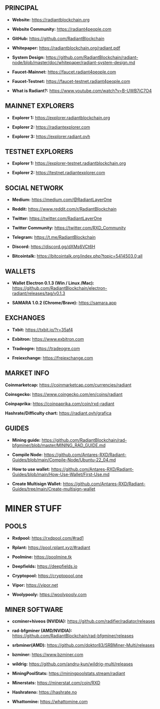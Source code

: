 ## PRINCIPAL

- **Website:** https://radiantblockchain.org

- **Website Community:** https://radiant4people.com

- **GitHub:** https://github.com/RadiantBlockchain

- **Whitepaper:** https://radiantblockchain.org/radiant.pdf

- **System Design:** https://github.com/RadiantBlockchain/radiant-node/blob/master/doc/whitepaper/radiant-system-design.md

- **Faucet-Mainnet:** https://faucet.radiant4people.com

- **Faucet-Testnet:** https://faucet-testnet.radiant4people.com

- **What is Radiant?:** https://www.youtube.com/watch?v=B-UWB7iC7O4

## MAINNET EXPLORERS

- **Explorer 1:** https://explorer.radiantblockchain.org

- **Explorer 2:** https://radiantexplorer.com

- **Explorer 3:** https://explorer.radiant.ovh


## TESTNET EXPLORERS

- **Explorer 1:** https://explorer-testnet.radiantblockchain.org

- **Explorer 2:** https://testnet.radiantexplorer.com

## SOCIAL NETWORK

- **Medium:** https://medium.com/@RadiantLayerOne

- **Reddit:** https://www.reddit.com/r/RadiantBlockchain

- **Twitter:** https://twitter.com/RadiantLayerOne

- **Twitter Community:** https://twitter.com/RXD_Community

- **Telegram:** https://t.me/RadiantBlockchain

- **Discord:** https://discord.gg/dXMs6VCt6H

- **Bitcointalk:** https://bitcointalk.org/index.php?topic=5414503.0;all

## WALLETS

- **Wallet Electron 0.1.3 (Win / Linux /Mac):** https://github.com/RadiantBlockchain/electron-radiant/releases/tag/v0.1.3

- **SAMARA 1.0.2 (Chrome/Brave):** https://samara.app

## EXCHANGES

- **Txbit:** https://txbit.io/?r=35af4

- **Exbitron:**  https://www.exbitron.com

- **Tradeogre:** https://tradeogre.com


- **Freiexchange:** https://freiexchange.com

## MARKET INFO

**Coinmarketcap:** https://coinmarketcap.com/currencies/radiant

**Coinsgecko:** https://www.coingecko.com/en/coins/radiant

**Coinpaprika:** https://coinpaprika.com/coin/rxd-radiant

**Hashrate/Difficulty chart:** https://radiant.ovh/grafica

## GUIDES

- **Mining guide:** https://github.com/RadiantBlockchain/rad-bfgminer/blob/master/MINING_RAD_GUIDE.md

- **Compile Node:**  https://github.com/Antares-RXD/Radiant-Guides/blob/main/Compile-Node/Ubuntu-22_04.md

- **How to use wallet:** https://github.com/Antares-RXD/Radiant-Guides/blob/main/How-Use-Wallet/First-Use.md

- **Create Multisign Wallet:** https://github.com/Antares-RXD/Radiant-Guides/tree/main/Create-multisign-wallet

# MINER STUFF

## POOLS

- **Rxdpool:** https://rxdpool.com/#rad1

- **Rplant:** https://pool.rplant.xyz/#radiant

- **Poolmine:** https://poolmine.tk

- **Deepfields:** https://deepfields.io

- **Cryptopool:** https://cryptopool.one

- **Vipor:** https://vipor.net

- **Woolypooly:** https://woolypooly.com

## MINER SOFTWARE

- **ccminer+hiveos (NVIDIA):** https://github.com/radifier/radiator/releases

- **rad-bfgminer (AMD/NVIDIA):** https://github.com/RadiantBlockchain/rad-bfgminer/releases

- **srbminer(AMD):** https://github.com/doktor83/SRBMiner-Multi/releases

- **bzminer:** https://www.bzminer.com

- **wildrig:** https://github.com/andru-kun/wildrig-multi/releases

- **MiningPoolStats:** https://miningpoolstats.stream/radiant

- **Minerstats:** https://minerstat.com/coin/RXD

- **Hashrateno:** https://hashrate.no

- **Whattomine:** https://whattomine.com

